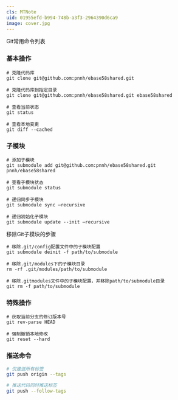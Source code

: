 ```yaml
---
cls: MTNote
uid: 01955efd-b994-748b-a3f3-2964390d6ca9
image: cover.jpg
---
```


Git常用命令列表

### 基本操作

```shell
# 克隆代码库
git clone git@github.com:pnnh/ebase58shared.git

# 克隆代码库到指定目录
git clone git@github.com:pnnh/ebase58shared.git ebase58shared

# 查看当前状态
git status

# 查看本地变更
git diff --cached

```

### 子模块

```shell
# 添加子模块
git submodule add git@github.com:pnnh/ebase58shared.git pnnh/ebase58shared

# 查看子模块状态
git submodule status

# 递归同步子模块
git submodule sync —recursive 

# 递归初始化子模块
git submodule update --init —recursive
```

移除Git子模块的步骤

```shell
# 移除.git/config配置文件中的子模块配置
git submodule deinit -f path/to/submodule

# 移除.git/modules下的子模块目录
rm -rf .git/modules/path/to/submodule

# 移除.gitmodules文件中的子模块配置，并移除path/to/submodule目录
git rm -f path/to/submodule
```

### 特殊操作

```shell
# 获取当前分支的修订版本号
git rev-parse HEAD

# 强制撤销本地修改
git reset --hard
```

### 推送命令

```bash
# 仅推送所有标签
git push origin --tags

# 推送代码同时推送标签
git push --follow-tags
```